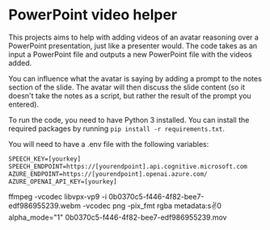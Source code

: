 # PowerPoint video helper

This projects aims to help with adding videos of an avatar reasoning over a PowerPoint presentation, just like a presenter would. The code takes as an input a PowerPoint file and outputs a new PowerPoint file with the videos added.


You can influence what the avatar is saying by adding a prompt to the notes section of the slide. The avatar will then discuss the slide content (so it doesn't take the notes as a script, but rather the result of the prompt you entered). 


To run the code, you need to have Python 3 installed. You can install the required packages by running `pip install -r requirements.txt`.


You will need to have a .env file with the following variables:


```txt
SPEECH_KEY=[yourkey]
SPEECH_ENDPOINT=https://[yourendpoint].api.cognitive.microsoft.com
AZURE_ENDPOINT=https://[yourendpoint].openai.azure.com/
AZURE_OPENAI_API_KEY=[yourkey]
```


ffmpeg -vcodec libvpx-vp9 -i 0b0370c5-f446-4f82-bee7-edf986955239.webm -vcodec png -pix_fmt rgba metadata:s:v:0 alpha_mode="1" 0b0370c5-f446-4f82-bee7-edf986955239.mov


